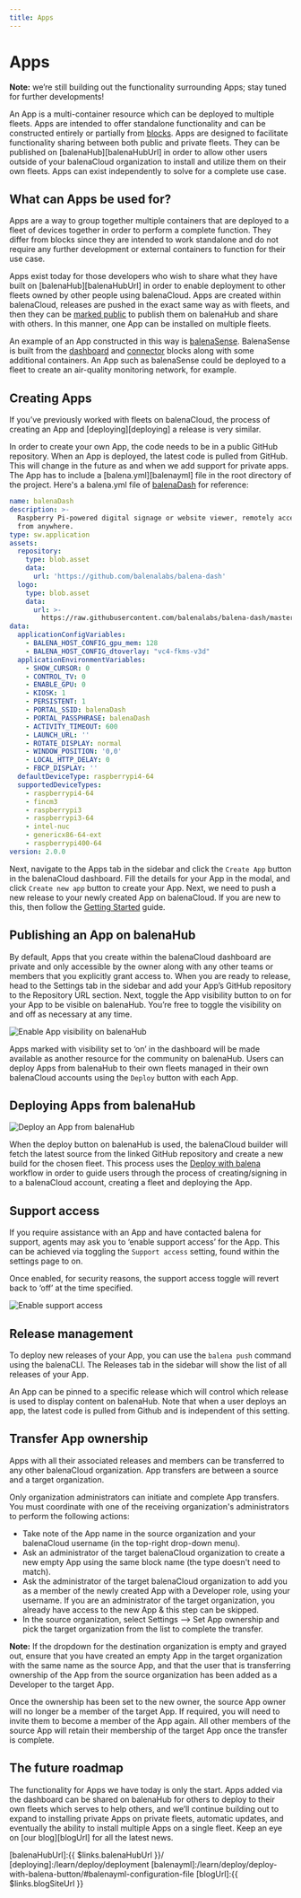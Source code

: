 ```yaml
---
title: Apps
---
```


# Apps

__Note:__ we’re still building out the functionality surrounding Apps; stay tuned for further developments!

An App is a multi-container resource which can be deployed to multiple fleets. Apps are intended to offer standalone functionality and can be constructed entirely or partially from [blocks][blocks]. Apps are designed to facilitate functionality sharing between both public and private fleets. They can be published on [balenaHub][balenaHubUrl] in order to allow other users outside of your balenaCloud organization to install and utilize them on their own fleets. Apps can exist independently to solve for a complete use case.

## What can Apps be used for?

Apps are a way to group together multiple containers that are deployed to a fleet of devices together in order to perform a complete function. They differ from blocks since they are intended to work standalone and do not require any further development or external containers to function for their use case.

Apps exist today for those developers who wish to share what they have built on [balenaHub][balenaHubUrl] in order to enable deployment to other fleets owned by other people using balenaCloud. Apps are created within balenaCloud, releases are pushed in the exact same way as with fleets, and then they can be [marked public](#publishing-an-app-on-balenahub) to publish them on balenaHub and share with others. In this manner, one App can be installed on multiple fleets.

An example of an App constructed in this way is [balenaSense](https://github.com/balenalabs/balena-sense). BalenaSense is built from the [dashboard](https://github.com/balenablocks/dashboard) and [connector](https://github.com/balenablocks/connector) blocks along with some additional containers. An App such as balenaSense could be deployed to a fleet to create an air-quality monitoring network, for example.


## Creating Apps

If you’ve previously worked with fleets on balenaCloud, the process of creating an App and [deploying][deploying] a release is very similar.

In order to create your own App, the code needs to be in a public GitHub repository. When an App is deployed, the latest code is pulled from GitHub. This will change in the future as and when we add support for private apps. The App has to include a [balena.yml][balenayml] file in the root directory of the project. Here's a balena.yml file of [balenaDash](https://github.com/balenalabs/balena-dash) for reference:

```yaml
name: balenaDash
description: >-
  Raspberry Pi-powered digital signage or website viewer, remotely accessible
  from anywhere.
type: sw.application
assets:
  repository:
    type: blob.asset
    data:
      url: 'https://github.com/balenalabs/balena-dash'
  logo:
    type: blob.asset
    data:
      url: >-
        https://raw.githubusercontent.com/balenalabs/balena-dash/master/assets/logo.png
data:
  applicationConfigVariables:
    - BALENA_HOST_CONFIG_gpu_mem: 128
    - BALENA_HOST_CONFIG_dtoverlay: "vc4-fkms-v3d"
  applicationEnvironmentVariables:
    - SHOW_CURSOR: 0
    - CONTROL_TV: 0
    - ENABLE_GPU: 0
    - KIOSK: 1
    - PERSISTENT: 1
    - PORTAL_SSID: balenaDash
    - PORTAL_PASSPHRASE: balenaDash
    - ACTIVITY_TIMEOUT: 600
    - LAUNCH_URL: ''
    - ROTATE_DISPLAY: normal
    - WINDOW_POSITION: '0,0'
    - LOCAL_HTTP_DELAY: 0
    - FBCP_DISPLAY: ''
  defaultDeviceType: raspberrypi4-64
  supportedDeviceTypes:
    - raspberrypi4-64
    - fincm3
    - raspberrypi3
    - raspberrypi3-64
    - intel-nuc
    - genericx86-64-ext
    - raspberrypi400-64
version: 2.0.0
```



Next, navigate to the Apps tab in the sidebar and click the `Create App` button in the balenaCloud dashboard. Fill the details for your App in the modal, and click `Create new app` button to create your App. Next, we need to push a new release to your newly created App on balenaCloud. If you are new to this, then follow the [Getting Started](https://balena.io/docs/learn/getting-started/raspberrypi3/nodejs/) guide.

## Publishing an App on balenaHub

By default, Apps that you create within the balenaCloud dashboard are private and only accessible by the owner along with any other teams or members that you explicitly grant access to. When you are ready to release, head to the Settings tab in the sidebar and add your App’s GitHub repository to the Repository URL section. Next, toggle the App visibility button to on for your App to be visible on balenaHub. You’re free to toggle the visibility on and off as necessary at any time.

![Enable App visibility on balenaHub](/img/common/app/visibility-toggle.png)

Apps marked with visibility set to ‘on’ in the dashboard will be made available as another resource for the community on balenaHub. Users can deploy Apps from balenaHub to their own fleets managed in their own balenaCloud accounts using the `Deploy` button with each App. 


## Deploying Apps from balenaHub

![Deploy an App from balenaHub](/img/common/app/deploy-from-balenahub.png)

When the deploy button on balenaHub is used, the balenaCloud builder will fetch the latest source from the linked GitHub repository and create a new build for the chosen fleet. This process uses the [Deploy with balena](https://www.balena.io/docs/learn/deploy/deploy-with-balena-button/) workflow in order to guide users through the process of creating/signing in to a balenaCloud account, creating a fleet and deploying the App.


## Support access

If you require assistance with an App and have contacted balena for support, agents may ask you to ‘enable support access’ for the App. This can be achieved via toggling the `Support access` setting, found within the settings page to on. 

Once enabled, for security reasons, the support access toggle will revert back to ‘off’ at the time specified. 

![Enable support access](/img/common/app/enable-support-access.png)

## Release management

To deploy new releases of your App, you can use the `balena push` command using the balenaCLI. The Releases tab in the sidebar will show the list of all releases of your App.

An App can be pinned to a specific release which will control which release is used to display content on balenaHub. Note that when a user deploys an app, the latest code is pulled from Github and is independent of this setting.


## Transfer App ownership

Apps with all their associated releases and members can be transferred to any other balenaCloud organization. App transfers are between a source and a target organization.

Only organization administrators can initiate and complete App transfers. You must coordinate with one of the receiving organization's administrators to perform the following actions:

* Take note of the App name in the source organization and your balenaCloud username (in the top-right drop-down menu).
* Ask an administrator of the target balenaCloud organization to create a new empty App using the same block name (the type doesn't need to match).
* Ask the administrator of the target balenaCloud organization to add you as a member of the newly created App with a Developer role, using your username. If you are an administrator of the target organization, you already have access to the new App & this step can be skipped.
* In the source organization, select Settings --> Set App ownership and pick the target organization from the list to complete the transfer.

__Note:__ If the dropdown for the destination organization is empty and grayed out, ensure that you have created an empty App in the target organization with the same name as the source App, and that the user that is transferring ownership of the App from the source organization has been added as a Developer to the target App.

Once the ownership has been set to the new owner, the source App owner will no longer be a member of the target App. If required, you will need to invite them to become a member of the App again. All other members of the source App will retain their membership of the target App once the transfer is complete.


## The future roadmap

The functionality for Apps we have today is only the start. Apps added via the dashboard can be shared on balenaHub for others to deploy to their own fleets which serves to help others, and we’ll continue building out to expand to installing private Apps on private fleets, automatic updates, and eventually the ability to install multiple Apps on a single fleet. Keep an eye on [our blog][blogUrl] for all the latest news.


[blocks]:/learn/develop/blocks
[balenaHubUrl]:{{ $links.balenaHubUrl }}/
[deploying]:/learn/deploy/deployment
[balenayml]:/learn/deploy/deploy-with-balena-button/#balenayml-configuration-file
[blogUrl]:{{ $links.blogSiteUrl }}